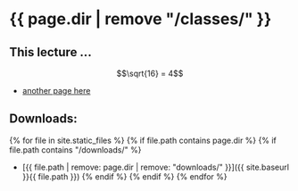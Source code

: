 # {{ page.dir | remove "/classes/" }}

## This lecture ...

$$\sqrt{16} = 4$$

- [another page here](another.md)

## Downloads:
{% for file in site.static_files %}
{% if file.path contains page.dir %}
{% if file.path contains "/downloads/" %}
   - [{{ file.path | remove: page.dir | remove: "downloads/" }}]({{ site.baseurl }}{{ file.path }})
{% endif %}
{% endif %}
{% endfor %}